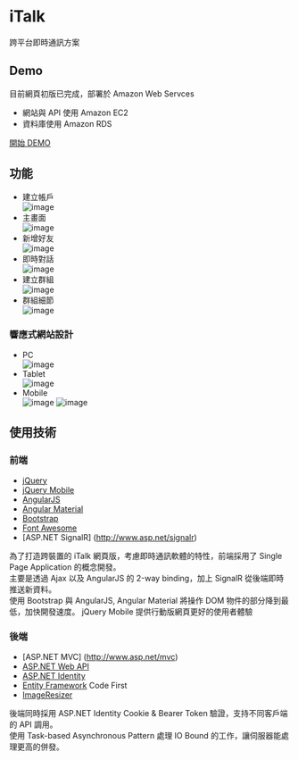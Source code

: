 iTalk
=
跨平台即時通訊方案

Demo
-
目前網頁初版已完成，部署於 Amazon Web Servces  
* 網站與 API 使用 Amazon EC2  
* 資料庫使用 Amazon RDS  

[開始 DEMO](http://italk-api.elasticbeanstalk.com/Admin/Home/Index)  

功能
-
*  建立帳戶  
  ![image](http://i.imgur.com/oNCvsQA.png)  
*  主畫面  
  ![image](http://i.imgur.com/nnovxGq.png)  
*  新增好友  
  ![image](http://i.imgur.com/u3gd0Qj.png)  
*  即時對話  
  ![image](http://i.imgur.com/ZuuKTqb.png)  
*  建立群組  
  ![image](http://i.imgur.com/VIiqRbv.png)  
*  群組細節  
  ![image](http://i.imgur.com/UoYhTtL.png)  
  
### 響應式網站設計
* PC  
  ![image](http://i.imgur.com/zQZBMtN.png)  
* Tablet  
  ![image](http://i.imgur.com/5fPiY6M.png)  
* Mobile  
  ![image](http://i.imgur.com/Jaw8rJ7.png)
  ![image](http://i.imgur.com/KOEriZi.png)  

使用技術
-
### 前端
* [jQuery](https://jquery.com/)  
* [jQuery Mobile](https://jquerymobile.com/)  
* [AngularJS](https://angularjs.org/)  
* [Angular Material](https://material.angularjs.org/latest/)  
* [Bootstrap](http://getbootstrap.com/)  
* [Font Awesome](https://fortawesome.github.io/Font-Awesome/)  
* [ASP.NET SignalR] (http://www.asp.net/signalr)  

為了打造跨裝置的 iTalk 網頁版，考慮即時通訊軟體的特性，前端採用了 Single Page Application 的概念開發。  
主要是透過 Ajax 以及 AngularJS 的 2-way binding，加上 SignalR 從後端即時推送新資料。  
使用 Bootstrap 與 AngularJS, Angular Material 將操作 DOM 物件的部分降到最低，加快開發速度。
jQuery Mobile 提供行動版網頁更好的使用者體驗

### 後端
* [ASP.NET MVC] (http://www.asp.net/mvc)  
* [ASP.NET Web API](http://www.asp.net/web-api)  
* [ASP.NET Identity](http://www.asp.net/identity)  
* [Entity Framework](https://msdn.microsoft.com/zh-tw/data/ef.aspx) Code First  
* [ImageResizer](http://imageresizing.net/)  

後端同時採用 ASP.NET Identity Cookie & Bearer Token 驗證，支持不同客戶端的 API 調用。  
使用 Task-based Asynchronous Pattern 處理 IO Bound 的工作，讓伺服器能處理更高的併發。
